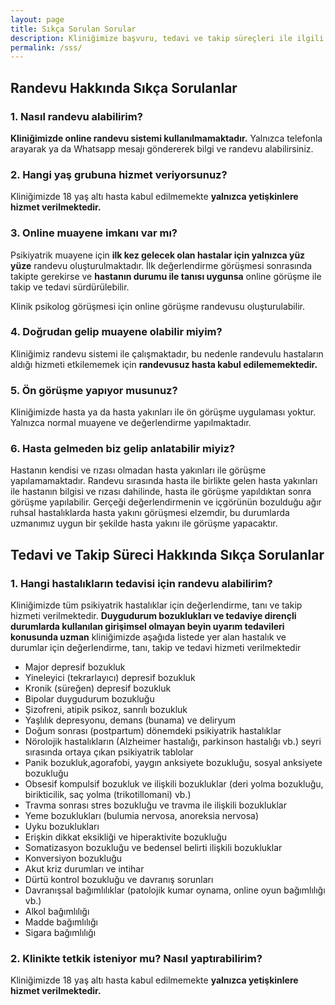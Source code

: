 ```yaml
---
layout: page
title: Sıkça Sorulan Sorular
description: Kliniğimize başvuru, tedavi ve takip süreçleri ile ilgili sıkça sorulan soruların yanıtlarına buradan ulaşabilirsiniz.
permalink: /sss/
---
```

## Randevu Hakkında Sıkça Sorulanlar

### 1. Nasıl randevu alabilirim?
**Kliniğimizde online randevu sistemi kullanılmamaktadır.** Yalnızca telefonla arayarak ya da Whatsapp mesajı göndererek bilgi ve randevu alabilirsiniz.

### 2. Hangi yaş grubuna hizmet veriyorsunuz?
Kliniğimizde 18 yaş altı hasta kabul edilmemekte **yalnızca yetişkinlere hizmet verilmektedir.** 

### 3. Online muayene imkanı var mı?
Psikiyatrik muayene için **ilk kez gelecek olan hastalar için yalnızca yüz yüze** randevu oluşturulmaktadır. İlk değerlendirme görüşmesi sonrasında takipte gerekirse ve **hastanın durumu ile tanısı uygunsa** online görüşme ile takip ve tedavi sürdürülebilir.

Klinik psikolog görüşmesi için online görüşme randevusu oluşturulabilir.

### 4. Doğrudan gelip muayene olabilir miyim?
Kliniğimiz randevu sistemi ile çalışmaktadır, bu nedenle randevulu hastaların aldığı hizmeti etkilememek için **randevusuz hasta kabul edilememektedir.** 

### 5. Ön görüşme yapıyor musunuz?
Kliniğimizde hasta ya da hasta yakınları ile ön görüşme uygulaması yoktur. Yalnızca normal muayene ve değerlendirme yapılmaktadır.

### 6. Hasta gelmeden biz gelip anlatabilir miyiz?
Hastanın kendisi ve rızası olmadan hasta yakınları ile görüşme yapılamamaktadır. Randevu sırasında hasta ile birlikte gelen hasta yakınları ile hastanın bilgisi ve rızası dahilinde, hasta ile görüşme yapıldıktan sonra görüşme yapılabilir. Gerçeği değerlendirmenin ve içgörünün bozulduğu ağır ruhsal hastalıklarda hasta yakını görüşmesi elzemdir, bu durumlarda uzmanımız uygun bir şekilde hasta yakını ile görüşme yapacaktır. 

## Tedavi ve Takip Süreci Hakkında Sıkça Sorulanlar

### 1. Hangi hastalıkların tedavisi için randevu alabilirim?
Kliniğimizde tüm psikiyatrik hastalıklar için değerlendirme, tanı ve takip hizmeti verilmektedir. **Duygudurum bozuklukları ve tedaviye dirençli durumlarda kullanılan girişimsel olmayan beyin uyarım tedavileri konusunda uzman** kliniğimizde aşağıda listede yer alan hastalık ve durumlar için değerlendirme, tanı, takip ve tedavi hizmeti verilmektedir

*  Major depresif bozukluk
*  Yineleyici (tekrarlayıcı) depresif bozukluk
*  Kronik (süreğen) depresif bozukluk
*  Bipolar duygudurum bozukluğu
*  Şizofreni, atipik psikoz, sanrılı bozukluk
*  Yaşlılık depresyonu, demans (bunama) ve deliryum
*  Doğum sonrası (postpartum) dönemdeki psikiyatrik hastalıklar
*  Nörolojik hastalıkların (Alzheimer hastalığı, parkinson hastalığı vb.) seyri sırasında ortaya çıkan psikiyatrik tablolar
*  Panik bozukluk,agorafobi, yaygın anksiyete bozukluğu, sosyal anksiyete bozukluğu
*  Obsesif kompulsif bozukluk ve ilişkili bozukluklar (deri yolma bozukluğu, birikticilik, saç yolma (trikotillomani) vb.)
*  Travma sonrası stres bozukluğu ve travma ile ilişkili bozukluklar
*  Yeme bozuklukları (bulumia nervosa, anoreksia nervosa)
*  Uyku bozuklukları
*  Erişkin dikkat eksikliği ve hiperaktivite bozukluğu
*  Somatizasyon bozukluğu ve bedensel belirti ilişkili bozukluklar
*  Konversiyon bozukluğu
*  Akut kriz durumları ve intihar
*  Dürtü kontrol bozukluğu ve davranış sorunları
*  Davranışsal bağımlılıklar (patolojik kumar oynama, online oyun bağımlılığı vb.)
*  Alkol bağımlılığı
*  Madde bağımlılığı
* Sigara bağımlılığı

### 2. Klinikte tetkik isteniyor mu? Nasıl yaptırabilirim?
Kliniğimizde 18 yaş altı hasta kabul edilmemekte **yalnızca yetişkinlere hizmet verilmektedir.** 